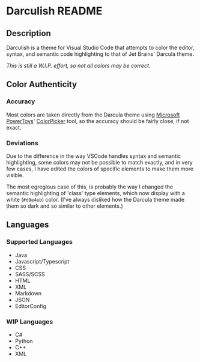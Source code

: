 # Darculish README

## Description

Darculish is a theme for Visual Studio Code that attempts to color the editor, syntax, and semantic code highlighting to that of Jet Brains' Darcula theme.

_This is still a W.I.P. effort, so not all colors may be correct._

## Color Authenticity

### Accuracy
Most colors are taken directly from the Darcula theme using [Microsoft PowerToys](https://learn.microsoft.com/en-us/windows/powertoys/)' [ColorPicker](https://learn.microsoft.com/en-us/windows/powertoys/color-picker) tool, so the accuracy should be fairly close, if not exact.


### Deviations
Due to the difference in the way VSCode handles syntax and semantic highlighting, some colors may not be possible to match exactly, and in very few cases, I have edited the colors of specific elements to make them more visible. 

The most egregious case of this, is probably the way I changed the semantic highlighting of 'class' type elements, which now display with a white (`#d9e4eb`) color. (I've always disliked how the Darcula theme made them so dark and so similar to other elements.)

## Languages

### Supported Languages

* Java
* Javascript/Typescript
* CSS
* SASS/SCSS
* HTML
* XML
* Markdown
* JSON
* EditorConfig

### WIP Languages
* C#
* Python
* C++
* XML